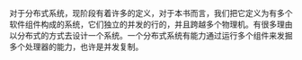 对于分布式系统，现阶段有着许多的定义，对于本书而言，我们把它定义为有多个软件组件构成的系统，它们独立的并发的行的，并且跨越多个物理机。有很多理由以分布式的方式去设计一个系统。一个分布式系统有能力通过运行多个组件来发掘多个处理器的能力，也许是并发复制。

